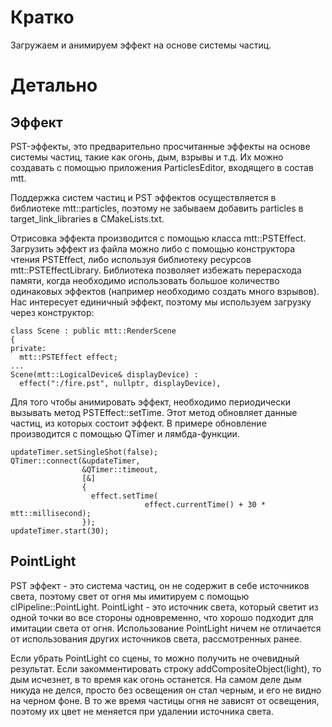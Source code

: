 # Кратко
Загружаем и анимируем эффект на основе системы частиц.

# Детально
## Эффект
PST-эффекты, это предварительно просчитанные эффекты на основе системы частиц, такие как огонь, дым, взрывы и т.д. Их можно создавать с помощью приложения ParticlesEditor, входящего в состав mtt.

Поддержка систем частиц и PST эффектов осуществляется в библиотеке mtt::particles, поэтому не забываем добавить particles в target_link_libraries в CMakeLists.txt.

Отрисовка эффекта производится с помощью класса mtt::PSTEffect. Загрузить эффект из файла можно либо с помощью конструктора чтения PSTEffect, либо используя библиотеку ресурсов mtt::PSTEffectLibrary. Библиотека позволяет избежать перерасхода памяти, когда необходимо использовать большое количество одинаковых эффектов (например необходимо создать много взрывов). Нас интересует единичный эффект, поэтому мы используем загрузку через конструктор:

    class Scene : public mtt::RenderScene
    {
    private:
      mtt::PSTEffect effect;
    ...
    Scene(mtt::LogicalDevice& displayDevice) :
      effect(":/fire.pst", nullptr, displayDevice),

Для того чтобы анимировать эффект, необходимо периодически вызывать метод PSTEffect::setTime. Этот метод обновляет данные частиц, из которых состоит эффект. В примере обновление производится с помощью QTimer и лямбда-функции.

    updateTimer.setSingleShot(false);
    QTimer::connect(&updateTimer,
                    &QTimer::timeout,
                    [&]
                    {
                      effect.setTime(
                                  effect.currentTime() + 30 * mtt::millisecond);
                    });
    updateTimer.start(30);

## PointLight
PST эффект - это система частиц, он не содержит в себе источников света, поэтому свет от огня мы имитируем с помощью clPipeline::PointLight. PointLight - это источник света, который светит из одной точки во все стороны одновременно, что хорошо подходит для имитации света от огня. Использование PointLight ничем не отличается от использования других источников света, рассмотренных ранее.

Если убрать PointLight со сцены, то можно получить не очевидный результат. Если закомментировать строку addCompositeObject(light), то дым исчезнет, в то время как огонь останется. На самом деле дым никуда не делся, просто без освещения он стал черным, и его не видно на черном фоне. В то же время частицы огня не зависят от освещения, поэтому их цвет не меняется при удалении источника света.